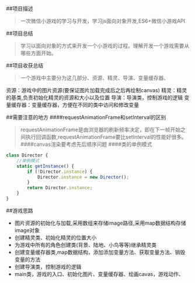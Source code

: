 ##项目描述
>一次微信小游戏的学习与开发，学习js面向对象开发,ES6+微信小游戏API

##项目总结
>学习以面向对象的方式来开发一个小游戏的过程。理解开发一个游戏需要从哪些方面开始。

##项目收获总结
>一个游戏中主要分为这几部分、资源、精灵、导演、变量缓存器、

资源：游戏中的图片资源(要保证图片加载完成后之后再绘制canvas)
精灵：精灵的基类,负责初始化精灵的资源和大小以及位置
导演：导演类，控制游戏的逻辑
变量缓存器：变量缓存器，方便在不同的类中访问和修改变量

##需要注意的地方
####requestAnimationFrame和setInterval的区别
>requestAnimationFrame是由浏览器的刷新频率决定，即在下一帧开始之间执行回调函数,requestAnimationFrame要比setInterval的性能好很多。
####canvas渲染要考虑先后顺序问题
####类的单例模式
```Javascript
class Director {
    //单例模式
    static getInstance() {
        if (!Director.instance) {
            Director.instance = new Director();
        }
        return Director.instance;
    }
}
```

##游戏思路
- 图片资源的初始化与加载,采用数组来存储image路径,采用map数据结构存储image对象
- 创建精灵类、初始化精灵的位置大小
- 为游戏中所有的角色创建类(背景、陆地、小鸟等等)继承精灵类
- 创建变量缓存器类,map数据结构，添加添加变量方法、获取变量方法、销毁变量的方法
- 创建导演类，控制游戏的逻辑
- main类，游戏的入口、初始化图片、变量缓存器、绘画cavas，游戏动作、